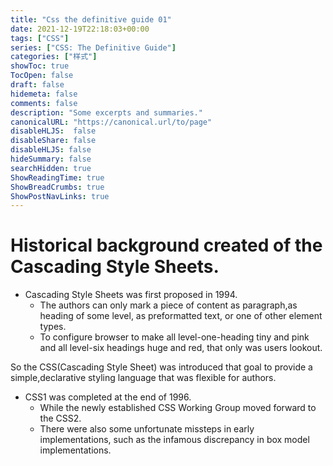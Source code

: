 ```yaml
---
title: "Css the definitive guide 01"
date: 2021-12-19T22:18:03+00:00
tags: ["CSS"]
series: ["CSS: The Definitive Guide"]
categories: ["样式"]
showToc: true
TocOpen: false
draft: false
hidemeta: false
comments: false
description: "Some excerpts and summaries."
canonicalURL: "https://canonical.url/to/page"
disableHLJS:  false
disableShare: false
disableHLJS: false
hideSummary: false
searchHidden: true
ShowReadingTime: true
ShowBreadCrumbs: true
ShowPostNavLinks: true
---
```



# Historical background created of the Cascading Style Sheets.

- Cascading Style Sheets was first proposed in 1994.
	- The authors can only mark a piece of content as paragraph,as heading of some level, as preformatted text, or one of other element types.
	- To configure browser to make all level-one-heading tiny and pink and all level-six headings huge and red, that only was users lookout.

So the CSS(Cascading Style Sheet) was introduced that goal to provide a simple,declarative styling language that was flexible for authors.

- CSS1 was completed at the end of 1996.
	- While the newly established CSS Working Group moved forward to the CSS2.
	- There were also some unfortunate missteps in early implementations, such as the infamous discrepancy in box model implementations.



